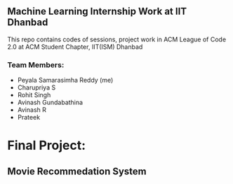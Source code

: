 ## Machine Learning Internship Work at IIT Dhanbad
This repo contains codes of sessions, project work in ACM League of Code 2.0 at ACM Student Chapter, IIT(ISM) Dhanbad
### Team Members:
- Peyala Samarasimha Reddy (me)
- Charupriya S
- Rohit Singh
- Avinash Gundabathina
- Avinash R
- Prateek
# Final Project: 
## Movie Recommedation System
